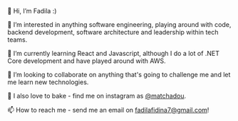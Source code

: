 👋  Hi, I’m Fadila :)

👀  I’m interested in anything software engineering, playing around with code, backend development, software architecture and leadership within tech teams. 

🌱  I’m currently learning React and Javascript, although I do a lot of .NET Core development and have played around with AWS.

💞️  I’m looking to collaborate on anything that's going to challenge me and let me learn new technologies.

🍞  I also love to bake - find me on instagram as [@matchadou](https://www.instagram.com/matchadou/).

📫  How to reach me - send me an email on fadilafidina7@gmail.com!

<!---
fadilafidina/fadilafidina is a ✨ special ✨ repository because its `README.md` (this file) appears on your GitHub profile.
You can click the Preview link to take a look at your changes.
--->

